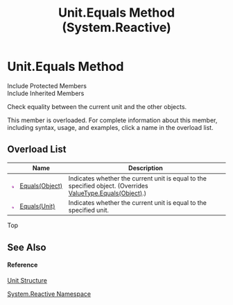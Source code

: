 ﻿---
title: Unit.Equals Method  (System.Reactive)
TOCTitle: Equals Method
ms:assetid: Overload:System.Reactive.Unit.Equals
ms:mtpsurl: https://msdn.microsoft.com/en-us/library/system.reactive.unit.equals(v=VS.103)
ms:contentKeyID: 36069893
ms.date: 06/28/2011
mtps_version: v=VS.103
f1_keywords:
- System.Reactive.Unit.Equals
dev_langs:
- CSharp
- JScript
- VB
- FSharp
---

# Unit.Equals Method

Include Protected Members  
Include Inherited Members  

Check equality between the current unit and the other objects.

This member is overloaded. For complete information about this member, including syntax, usage, and examples, click a name in the overload list.

## Overload List

<table>
<thead>
<tr class="header">
<th> </th>
<th>Name</th>
<th>Description</th>
</tr>
</thead>
<tbody>
<tr class="odd">
<td><img src="images\Hh303103.pubmethod(en-us,VS.103).gif" title="Public method" alt="Public method" /></td>
<td><a href="https://msdn.microsoft.com/en-us/library/m:system.reactive.unit.equals(system.object)(v=VS.103)">Equals(Object)</a></td>
<td>Indicates whether the current unit is equal to the specified object. (Overrides <a href="https://msdn.microsoft.com/en-us/library/m:system.valuetype.equals(system.object)(v=VS.103)">ValueType.Equals(Object)</a>.)</td>
</tr>
<tr class="even">
<td><img src="images\Hh303103.pubmethod(en-us,VS.103).gif" title="Public method" alt="Public method" /></td>
<td><a href="https://msdn.microsoft.com/en-us/library/m:system.reactive.unit.equals(system.reactive.unit)(v=VS.103)">Equals(Unit)</a></td>
<td>Indicates whether the current unit is equal to the specified unit.</td>
</tr>
</tbody>
</table>

Top

## See Also

#### Reference

[Unit Structure](hh211727\(v=vs.103\).md)

[System.Reactive Namespace](hh229356\(v=vs.103\).md)

